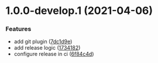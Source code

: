 # 1.0.0-develop.1 (2021-04-06)


### Features

* add git plugin ([7dc1d9e](https://github.com/insuusvenerati/docker-pyfa/commit/7dc1d9ef8aab7ba6c21f65e85191f831fa6e0d59))
* add release logic ([1734182](https://github.com/insuusvenerati/docker-pyfa/commit/1734182b34e98b5130c91a6f0f3afbf244f3f2d5))
* configure release in ci ([6f84c4d](https://github.com/insuusvenerati/docker-pyfa/commit/6f84c4d1f6c050a0efdefbc57f2151b33b7c8495))
